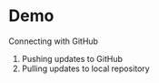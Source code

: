 # Demo

Connecting with GitHub

1. Pushing updates to GitHub
2. Pulling updates to local repository
